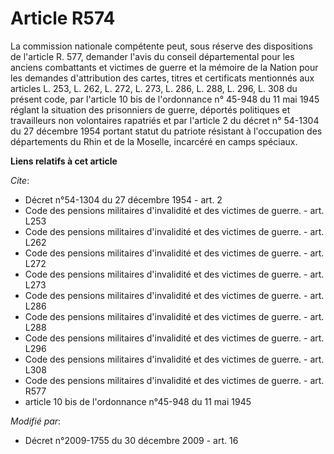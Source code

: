 # Article R574

La commission nationale compétente peut, sous réserve des dispositions de l'article R. 577, demander l'avis du conseil
départemental pour les anciens combattants et victimes de guerre et la mémoire de la Nation pour les demandes d'attribution
des cartes, titres et certificats mentionnés aux articles L. 253, L. 262, L. 272, L. 273, L. 286, L. 288, L. 296, L. 308 du
présent code, par l'article 10 bis de l'ordonnance n° 45-948 du 11 mai 1945 réglant la situation des prisonniers de guerre,
déportés politiques et travailleurs non volontaires rapatriés et par l'article 2 du décret n° 54-1304 du 27 décembre 1954
portant statut du patriote résistant à l'occupation des départements du Rhin et de la Moselle, incarcéré en camps spéciaux.

**Liens relatifs à cet article**

_Cite_:

  - Décret n°54-1304 du 27 décembre 1954 - art. 2
  - Code des pensions militaires d'invalidité et des victimes de guerre. - art. L253
  - Code des pensions militaires d'invalidité et des victimes de guerre. - art. L262
  - Code des pensions militaires d'invalidité et des victimes de guerre. - art. L272
  - Code des pensions militaires d'invalidité et des victimes de guerre. - art. L273
  - Code des pensions militaires d'invalidité et des victimes de guerre. - art. L286
  - Code des pensions militaires d'invalidité et des victimes de guerre. - art. L288
  - Code des pensions militaires d'invalidité et des victimes de guerre. - art. L296
  - Code des pensions militaires d'invalidité et des victimes de guerre. - art. L308
  - Code des pensions militaires d'invalidité et des victimes de guerre. - art. R577
  - article 10 bis de l'ordonnance n°45-948 du 11 mai 1945

_Modifié par_:

  - Décret n°2009-1755 du 30 décembre 2009 - art. 16
